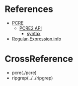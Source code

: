 # References 
* [PCRE](https://www.pcre.org/)
    - [PCRE2 API](https://www.pcre.org/current/doc/html/)
        - [syntax](https://www.pcre.org/current/doc/html/)
* [Regular-Expression.info](https://www.regular-expressions.info/) 
 
# CrossReference
* pcre(./pcre)
* ripgrep(../../ripgrep) 

